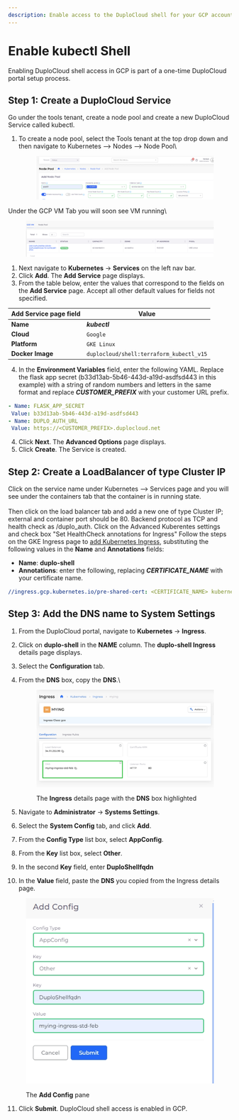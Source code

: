```yaml
---
description: Enable access to the DuploCloud shell for your GCP account
---
```


# Enable kubectl Shell

Enabling DuploCloud shell access in GCP is part of a one-time DuploCloud portal setup process.&#x20;

## Step 1: Create a DuploCloud Service

Go under the tools tenant, create a node pool and create a new DuploCloud Service called kubectl.

1.  To create a node pool, select the Tools tenant at the top drop down and then navigate to Kubernetes --> Nodes --> Node Pool\


    <figure><img src="../../../.gitbook/assets/image.png" alt=""><figcaption></figcaption></figure>

Under the GCP VM Tab you will soon see VM running\


<figure><img src="../../../.gitbook/assets/image (1).png" alt=""><figcaption></figcaption></figure>

1. Next navigate to **Kubernetes** -> **Services** on the left nav bar.
2. Click **Add**. The **Add Service** page displays.&#x20;
3. From the table below, enter the values that correspond to the fields on the **Add Service** page. Accept all other default values for fields not specified.&#x20;

| Add Service page field  | Value                                    |
| ----------------------- | ---------------------------------------- |
| **Name**                | _**kubectl**_                            |
| **Cloud**               | `Google`                                 |
| **Platform**            | `GKE Linux`                              |
| **Docker Image**        | `duplocloud/shell:terraform_kubectl_v15` |

4. In the **Environment Variables** field, enter the following YAML. Replace the flask app secret (b33d13ab-5b46-443d-a19d-asdfsd443 in this example) with a string of random numbers and letters in the same format and replace _**CUSTOMER\_PREFIX**_ with your customer URL prefix.                                                                                                    &#x20;

```yaml
- Name: FLASK_APP_SECRET
 Value: b33d13ab-5b46-443d-a19d-asdfsd443
- Name: DUPLO_AUTH_URL
 Value: https://<CUSTOMER_PREFIX>.duplocloud.net
```

4. Click **Next**. The **Advanced Options** page displays.&#x20;
5. Click **Create**. The Service is created.&#x20;

## Step 2: Create a LoadBalancer of type Cluster IP

Click on the service name under Kubernetes --> Services page and you will see under the containers tab that the container is in running state.\
\
Then click on the load balancer tab and add a new one of type Cluster IP; external and container port should be 80. Backend protocol as TCP and health check as /duplo\_auth. Click on the Advanced Kuberentes settings and check box "Set HealthCheck annotations for Ingress" Follow the steps on the GKE Ingress page to [add Kubernetes Ingress](../../../kubernetes-overview/ingress-loadbalancer/gke-ingress.md#add-kubernetes-ingress), substituting the following values in the **Name** and **Annotations** fields:

* **Name**: **duplo-shell**
* **Annotations**: enter the following, replacing _**CERTIFICATE\_NAME**_ with your certificate name.&#x20;

```yaml
//ingress.gcp.kubernetes.io/pre-shared-cert: <CERTIFICATE_NAME> kubernetes.io/ingress.allow-http:'false'
```

## Step 3: Add the DNS name to System Settings

1. From the DuploCloud portal, navigate to **Kubernetes** -> **Ingress**.
2. Click on **duplo-shell** in the **NAME** column. The **duplo-shell Ingress** details page displays.&#x20;
3. Select the **Configuration** tab.
4.  From the **DNS** box, copy the **DNS**.\


    <div align="left">

    <figure><img src="../../../.gitbook/assets/screenshot-nimbusweb.me-2024.03.10-13_27_00.png" alt=""><figcaption><p>The <strong>Ingress</strong> details page with the <strong>DNS</strong> box highlighted</p></figcaption></figure>

    </div>
5. Navigate to **Administrator** -> **Systems Settings**.&#x20;
6. Select the **System Config** tab, and click **Add**.&#x20;
7. From the **Config Type** list box, select **AppConfig**.
8. From the **Key** list box, select **Other**.&#x20;
9. In the second **Key** field, enter **DuploShellfqdn**
10. In the **Value** field, paste the **DNS** you copied from the Ingress details page.&#x20;

<div align="left">

<figure><img src="../../../.gitbook/assets/shrunk.png" alt=""><figcaption><p>The <strong>Add Config</strong> pane</p></figcaption></figure>

</div>

11. Click **Submit**. DuploCloud shell access is enabled in GCP.&#x20;
